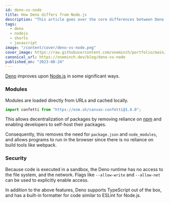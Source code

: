 ```yaml
---
id: deno-vs-node
title: How Deno differs from Node.js
description: "This article goes over the core differences between Deno and Node.js."
tags:
  - deno
  - nodejs
  - shorts
  - javascript
image: "/content/cover/deno-vs-node.png"
cover_image: https://raw.githubusercontent.com/oneminch/portfolio/main/public/content/cover/deno-vs-node.png
canonical_url: https://oneminch.dev/blog/deno-vs-node
published_on: "2023-08-24"
---
```


[Deno](https://deno.land) improves upon [Node.js](https://nodejs.org) in some significant ways.

### Modules

Modules are loaded directly from URLs and cached locally.

```js
import confetti from "https://esm.sh/canvas-confetti@1.6.0";
```

This allows decentralization of packages by removing reliance on [npm](https://npmjs.com) and enabling developers to self-host their packages.

Consequently, this removes the need for `package.json` and `node_modules`, and allows programs to run in the browser since there is no reliance on build tools like webpack.

### Security

Because code is executed in a sandbox, the Deno runtime has no access to the file system, and the network. Flags like `--allow-write` and `--allow-net` can be used to explicitly enable access.

In addition to the above features, Deno supports TypeScript out of the box, and has a built-in formatter for code similar to ESLint for Node.js.
